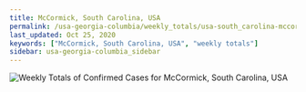 ```yaml
---
title: McCormick, South Carolina, USA
permalink: /usa-georgia-columbia/weekly_totals/usa-south_carolina-mccormick-weekly_totals.html
last_updated: Oct 25, 2020
keywords: ["McCormick, South Carolina, USA", "weekly totals"]
sidebar: usa-georgia-columbia_sidebar
---
```


![Weekly Totals of Confirmed Cases for McCormick, South Carolina, USA](/covid_tracker/images/graphs/usa-south_carolina-mccormick-weekly_totals_graph.png)
